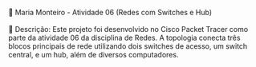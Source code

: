 🧩 Maria Monteiro - Atividade 06 (Redes com Switches e Hub)
<br><br>
📝 Descrição:
Este projeto foi desenvolvido no Cisco Packet Tracer como parte da atividade 06 da disciplina de Redes. A topologia conecta três blocos principais de rede utilizando dois switches de acesso, um switch central, e um hub, além de diversos computadores.
